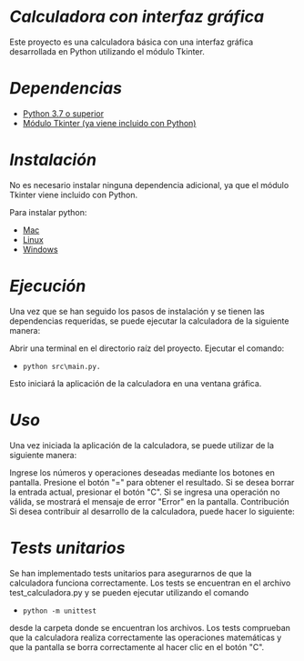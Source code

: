 # ***Calculadora con interfaz gráfica***
Este proyecto es una calculadora básica con una interfaz gráfica desarrollada en Python utilizando el módulo Tkinter.


# ***Dependencias***
- [Python 3.7 o superior](https://www.python.org/downloads/)
- [Módulo Tkinter (ya viene incluido con Python)](https://docs.python.org/es/3/library/tkinter.html)


# ***Instalación***
No es necesario instalar ninguna dependencia adicional, ya que el módulo Tkinter viene incluido con Python.

Para instalar python:
- [Mac](https://docs.python.org/es/3/using/mac.html)
- [Linux](https://docs.python.org/es/3/using/unix.html)
- [Windows](https://docs.python.org/es/3/using/windows.html)


# ***Ejecución***
Una vez que se han seguido los pasos de instalación y se tienen las dependencias requeridas, se puede ejecutar la calculadora de la siguiente manera:

Abrir una terminal en el directorio raíz del proyecto.
Ejecutar el comando:

- `python src\main.py.`

Esto iniciará la aplicación de la calculadora en una ventana gráfica.

# ***Uso***
Una vez iniciada la aplicación de la calculadora, se puede utilizar de la siguiente manera:

Ingrese los números y operaciones deseadas mediante los botones en pantalla.
Presione el botón "=" para obtener el resultado.
Si se desea borrar la entrada actual, presionar el botón "C".
Si se ingresa una operación no válida, se mostrará el mensaje de error "Error" en la pantalla.
Contribución
Si desea contribuir al desarrollo de la calculadora, puede hacer lo siguiente:


# ***Tests unitarios***
Se han implementado tests unitarios para asegurarnos de que la calculadora funciona correctamente. Los tests se encuentran en el archivo test_calculadora.py y se pueden ejecutar utilizando el comando

- `python -m unittest`

desde la carpeta donde se encuentran los archivos. Los tests comprueban que la calculadora realiza correctamente las operaciones matemáticas y que la pantalla se borra correctamente al hacer clic en el botón "C".
